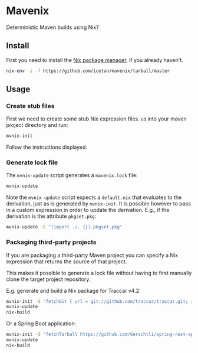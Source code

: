 # Mavenix

Deterministic Maven builds using Nix?

## Install

First you need to install the [Nix package manager](https://nixos.org/nix/), if
you already haven't.

```sh
nix-env -i -f https://github.com/icetan/mavenix/tarball/master
```

## Usage

### Create stub files

First we need to create some stub Nix expression files. `cd` into your maven
project directory and run:

```sh
mvnix-init
```

Follow the instructions displayed.

### Generate lock file

The `mvnix-update` script generates a `mavenix.lock` file:

```sh
mvnix-update
```

Note the `mvnix-update` script expects a `default.nix` that evaluates to the derivation,
just as is generated by `mvnix-init`. It is possible however to pass in a custom expression
in order to update the derivation. E.g., if the derivation is the attribute `pkgset.pkg`:

```sh
mvnix-update -E "(import ./. {}).pkgset.pkg"
```

### Packaging third-party projects

If you are packaging a third-party Maven project you can specify a Nix
expression that returns the source of that project.

This makes it possible to generate a lock file without having to first
manually clone the target project repository.

E.g. generate and build a Nix package for Traccar v4.2:

```sh
mvnix-init -S 'fetchGit { url = git://github.com/traccar/traccar.git; ref = "v4.2"; }'
mvnix-update
nix-build
```

Or a Spring Boot application:

```sh
mvnix-init -S 'fetchTarball https://github.com/Gerschtli/spring-rest-api/tarball/master'
mvnix-update
nix-build
```
